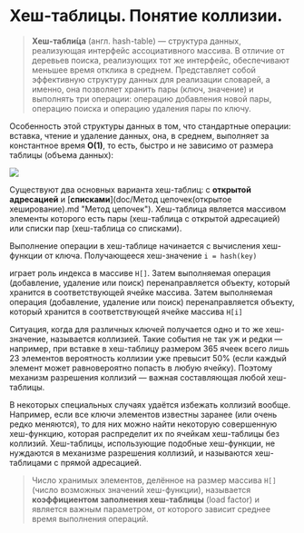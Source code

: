 # **Хеш-таблицы. Понятие коллизии.**
>**Хеш-табли́ца** (англ. hash-table) — структура данных, реализующая интерфейс ассоциативного массива. В отличие от деревьев поиска, реализующих тот же интерфейс, обеспечивают меньшее время отклика в среднем. Представляет собой эффективную структуру данных для реализации словарей, а именно, она позволяет хранить пары (ключ, значение) и выполнять три операции: операцию добавления новой пары, операцию поиска и операцию удаления пары по ключу.

Особенность этой структуры данных в том, что стандартные операции: вставка, чтение и удаление данных, она, в среднем, выполняет за константное время **O(1)**, то есть, быстро и не зависимо от размера таблицы (объема данных):

![](https://i.imgur.com/yjgw3Tf.png)

Существуют два основных варианта хеш-таблиц: с **открытой адресацией** и [**списками**](doc/Метод цепочек(открытое хеширование).md "Метод цепочек"). Хеш-таблица является массивом элементы которого есть пары (хеш-таблица с открытой адресацией) или списки пар (хеш-таблица со списками).

Выполнение операции в хеш-таблице начинается с вычисления хеш-функции от ключа. Получающееся хеш-значение
```i = hash(key)```

играет роль индекса в массиве ```H[]```. Затем выполняемая операция (добавление, удаление или поиск) перенаправляется объекту, который хранится в соответствующей ячейке массива. Затем выполняемая операция (добавление, удаление или поиск) перенаправляется объекту, который хранится в соответствующей ячейке массива ```H[i]```


Ситуация, когда для различных ключей получается одно и то же хеш-значение, называется коллизией. Такие события не так уж и редки — например, при вставке в хеш-таблицу размером 365 ячеек всего лишь 23 элементов вероятность коллизии уже превысит 50% (если каждый элемент может равновероятно попасть в любую ячейку). Поэтому механизм разрешения коллизий — важная составляющая любой хеш-таблицы.

В некоторых специальных случаях удаётся избежать коллизий вообще. Например, если все ключи элементов известны заранее (или очень редко меняются), то для них можно найти некоторую совершенную хеш-функцию, которая распределит их по ячейкам хеш-таблицы без коллизий. Хеш-таблицы, использующие подобные хеш-функции, не нуждаются в механизме разрешения коллизий, и называются хеш-таблицами с прямой адресацией.

> Число хранимых элементов, делённое на размер массива ```H[]``` (число возможных значений хеш-функции), называется **коэффициентом заполнения хеш-таблицы** (load factor) и является важным параметром, от которого зависит среднее время выполнения операций.


